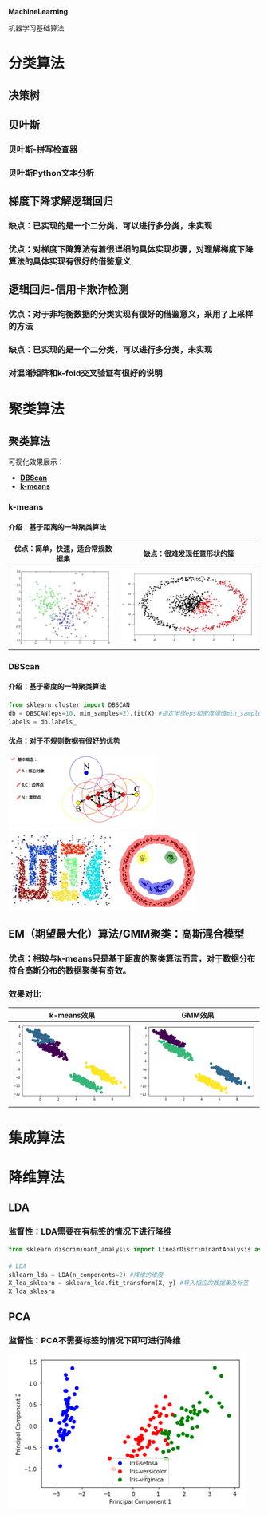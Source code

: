 **MachineLearning**

 机器学习基础算法

# 分类算法

## 决策树

## 贝叶斯

### 贝叶斯-拼写检查器

### 贝叶斯Python文本分析

## 梯度下降求解逻辑回归

### 缺点：已实现的是一个二分类，可以进行多分类，未实现

### 优点：对梯度下降算法有着很详细的具体实现步骤，对理解梯度下降算法的具体实现有很好的借鉴意义

## 逻辑回归-信用卡欺诈检测

### 优点：对于非均衡数据的分类实现有很好的借鉴意义，采用了上采样的方法

### 缺点：已实现的是一个二分类，可以进行多分类，未实现

### 对混淆矩阵和k-fold交叉验证有很好的说明

# 聚类算法

## 聚类算法

可视化效果展示：

- [**DBScan**](https://www.naftaliharris.com/blog/visualizing-dbscan-clustering/)
- [**k-means**](https://www.naftaliharris.com/blog/visualizing-k-means-clustering/ )

### k-means

#### 介绍：基于距离的一种聚类算法

| 优点：简单，快速，适合常规数据集                  | 缺点：很难发现任意形状的簇                        |
| ------------------------------------------------- | ------------------------------------------------- |
| ![1563434384107](README.assets/1563434384107.png) | ![1563434415803](README.assets/1563434415803.png) |



### DBScan

#### 介绍：基于密度的一种聚类算法

```python
from sklearn.cluster import DBSCAN
db = DBSCAN(eps=10, min_samples=2).fit(X) #指定半径eps和密度阈值min_samples
labels = db.labels_
```

#### 优点：对于不规则数据有很好的优势

![1563434189026](README.assets/1563434296701.png)![1563434206435](README.assets/1563434206435.png)![1563434330839](README.assets/1563434330839.png)

## EM（期望最大化）算法/GMM聚类：高斯混合模型

### 优点：相较与k-means只是基于距离的聚类算法而言，对于数据分布符合高斯分布的数据聚类有奇效。

### 效果对比

| k-means效果                                       | GMM效果                                           |
| ------------------------------------------------- | ------------------------------------------------- |
| ![1563432778655](README.assets/1563432778655.png) | ![1563432798553](README.assets/1563432798553.png) |



# 集成算法

# 降维算法

## LDA

### 监督性：LDA需要在有标签的情况下进行降维

```python
from sklearn.discriminant_analysis import LinearDiscriminantAnalysis as LDA

# LDA
sklearn_lda = LDA(n_components=2) #降维的维度
X_lda_sklearn = sklearn_lda.fit_transform(X, y) #导入相应的数据集及标签
X_lda_sklearn
```

## PCA

### 监督性：PCA不需要标签的情况下即可进行降维

![1563433505543](README.assets/1563433505543.png)